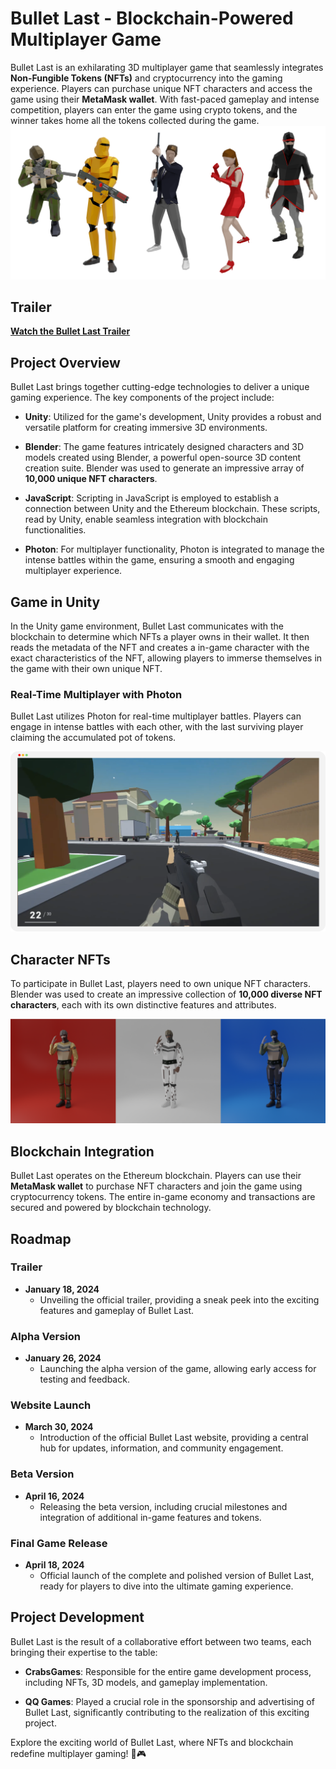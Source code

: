 # Bullet Last - Blockchain-Powered Multiplayer Game

Bullet Last is an exhilarating 3D multiplayer game that seamlessly integrates **Non-Fungible Tokens (NFTs)** and cryptocurrency into the gaming experience. Players can purchase unique NFT characters and access the game using their **MetaMask wallet**. With fast-paced gameplay and intense competition, players can enter the game using crypto tokens, and the winner takes home all the tokens collected during the game.
![Characters](/media/characters.png)
## Trailer

[**Watch the Bullet Last Trailer**](/media/BULLETLAST_final.mp4)

## Project Overview

Bullet Last brings together cutting-edge technologies to deliver a unique gaming experience. The key components of the project include:

- **Unity**: Utilized for the game's development, Unity provides a robust and versatile platform for creating immersive 3D environments.

- **Blender**: The game features intricately designed characters and 3D models created using Blender, a powerful open-source 3D content creation suite. Blender was used to generate an impressive array of **10,000 unique NFT characters**.

- **JavaScript**: Scripting in JavaScript is employed to establish a connection between Unity and the Ethereum blockchain. These scripts, read by Unity, enable seamless integration with blockchain functionalities.

- **Photon**: For multiplayer functionality, Photon is integrated to manage the intense battles within the game, ensuring a smooth and engaging multiplayer experience.


## Game in Unity

In the Unity game environment, Bullet Last communicates with the blockchain to determine which NFTs a player owns in their wallet. It then reads the metadata of the NFT and creates a in-game character with the exact characteristics of the NFT, allowing players to immerse themselves in the game with their own unique NFT.

### Real-Time Multiplayer with Photon

Bullet Last utilizes Photon for real-time multiplayer battles. Players can engage in intense battles with each other, with the last surviving player claiming the accumulated pot of tokens.

![GamePlay](/media/gameplay.png)


## Character NFTs

To participate in Bullet Last, players need to own unique NFT characters. Blender was used to create an impressive collection of **10,000 diverse NFT characters**, each with its own distinctive features and attributes.

![NFTS](/media/nfts.png)

## Blockchain Integration

Bullet Last operates on the Ethereum blockchain. Players can use their **MetaMask wallet** to purchase NFT characters and join the game using cryptocurrency tokens. The entire in-game economy and transactions are secured and powered by blockchain technology.

## Roadmap

### Trailer
- **January 18, 2024**
  - Unveiling the official trailer, providing a sneak peek into the exciting features and gameplay of Bullet Last.

### Alpha Version
- **January 26, 2024**
  - Launching the alpha version of the game, allowing early access for testing and feedback.

### Website Launch
- **March 30, 2024**
  - Introduction of the official Bullet Last website, providing a central hub for updates, information, and community engagement.

### Beta Version
- **April 16, 2024**
  - Releasing the beta version, including crucial milestones and integration of additional in-game features and tokens.

### Final Game Release
- **April 18, 2024**
  - Official launch of the complete and polished version of Bullet Last, ready for players to dive into the ultimate gaming experience.

## Project Development

Bullet Last is the result of a collaborative effort between two teams, each bringing their expertise to the table:

- **CrabsGames**: Responsible for the entire game development process, including NFTs, 3D models, and gameplay implementation.

- **QQ Games**: Played a crucial role in the sponsorship and advertising of Bullet Last, significantly contributing to the realization of this exciting project.


Explore the exciting world of Bullet Last, where NFTs and blockchain redefine multiplayer gaming! 🚀🎮
